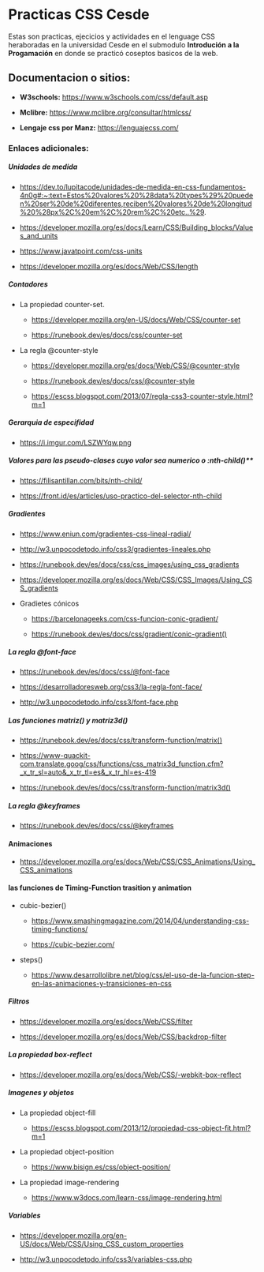 # Practicas CSS Cesde
Estas son practicas, ejecicios y actividades en el lenguage CSS heraboradas en la universidad Cesde en el submodulo **Introdución a la Progamación** en donde se practicó coseptos basicos de la web.

## Documentacion o sitios:

- **W3schools:** https://www.w3schools.com/css/default.asp

- **Mclibre:**  https://www.mclibre.org/consultar/htmlcss/

- **Lengaje css por Manz:** https://lenguajecss.com/

### Enlaces adicionales:

##### Unidades de medida
- https://dev.to/lupitacode/unidades-de-medida-en-css-fundamentos-4n0g#:~:text=Estos%20valores%20%28data%20types%29%20pueden%20ser%20de%20diferentes,reciben%20valores%20de%20longitud%20%28px%2C%20em%2C%20rem%2C%20etc..%29.

- https://developer.mozilla.org/es/docs/Learn/CSS/Building_blocks/Values_and_units

- https://www.javatpoint.com/css-units

- https://developer.mozilla.org/es/docs/Web/CSS/length

##### Contadores
- La propiedad counter-set.
  - https://developer.mozilla.org/en-US/docs/Web/CSS/counter-set
  
  - https://runebook.dev/es/docs/css/counter-set

- La regla @counter-style
  - https://developer.mozilla.org/es/docs/Web/CSS/@counter-style

  - https://runebook.dev/es/docs/css/@counter-style
  
  - https://escss.blogspot.com/2013/07/regla-css3-counter-style.html?m=1

##### Gerarquia de especifidad
- https://i.imgur.com/LSZWYqw.png

##### Valores para las pseudo-clases cuyo valor sea numerico o :nth-child()**
- https://filisantillan.com/bits/nth-child/

- https://front.id/es/articles/uso-practico-del-selector-nth-child

##### Gradientes
- https://www.eniun.com/gradientes-css-lineal-radial/

- http://w3.unpocodetodo.info/css3/gradientes-lineales.php

- https://runebook.dev/es/docs/css/css_images/using_css_gradients

- https://developer.mozilla.org/es/docs/Web/CSS/CSS_Images/Using_CSS_gradients

- Gradietes cónicos

  - https://barcelonageeks.com/css-funcion-conic-gradient/
  
  - https://runebook.dev/es/docs/css/gradient/conic-gradient()

##### La regla @font-face
- https://runebook.dev/es/docs/css/@font-face

- https://desarrolladoresweb.org/css3/la-regla-font-face/

- http://w3.unpocodetodo.info/css3/font-face.php

##### Las funciones matriz() y matriz3d()
- https://runebook.dev/es/docs/css/transform-function/matrix()

- https://www-quackit-com.translate.goog/css/functions/css_matrix3d_function.cfm?_x_tr_sl=auto&_x_tr_tl=es&_x_tr_hl=es-419

- https://runebook.dev/es/docs/css/transform-function/matrix3d()

##### La regla @keyframes
- https://runebook.dev/es/docs/css/@keyframes

#### Animaciones
- https://developer.mozilla.org/es/docs/Web/CSS/CSS_Animations/Using_CSS_animations

#### las funciones de Timing-Function trasition y animation
- cubic-bezier()
  - https://www.smashingmagazine.com/2014/04/understanding-css-timing-functions/

  - https://cubic-bezier.com/

- steps()
  - https://www.desarrollolibre.net/blog/css/el-uso-de-la-funcion-step-en-las-animaciones-y-transiciones-en-css

##### Filtros
- https://developer.mozilla.org/es/docs/Web/CSS/filter

- https://developer.mozilla.org/es/docs/Web/CSS/backdrop-filter

##### La propiedad box-reflect

- https://developer.mozilla.org/es/docs/Web/CSS/-webkit-box-reflect

##### Imagenes y objetos

- La propiedad object-fill
  - https://escss.blogspot.com/2013/12/propiedad-css-object-fit.html?m=1

- La propiedad object-position
  - https://www.bisign.es/css/object-position/
  
- La propiedad image-rendering
  - https://www.w3docs.com/learn-css/image-rendering.html

##### Variables

- https://developer.mozilla.org/en-US/docs/Web/CSS/Using_CSS_custom_properties

- http://w3.unpocodetodo.info/css3/variables-css.php